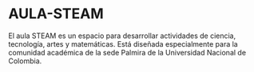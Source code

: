 # AULA-STEAM
El aula STEAM es un espacio para desarrollar actividades de ciencia, tecnología, artes y matemáticas.  Está diseñada especialmente para la comunidad académica de la sede Palmira de la Universidad Nacional de Colombia.
